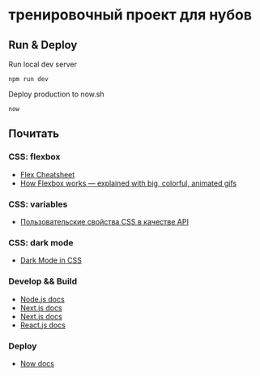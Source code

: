 # тренировочный проект для нубов

## Run & Deploy

Run local dev server 

```
npm run dev
```

Deploy production to now.sh

```
now
```


## Почитать

### CSS: flexbox

- [Flex Cheatsheet](http://yoksel.github.io/flex-cheatsheet/)
- [How Flexbox works — explained with big, colorful, animated gifs](https://medium.freecodecamp.com/an-animated-guide-to-flexbox-d280cf6afc35#.5t354rz9i)


### CSS: variables

- [Пользовательские свойства CSS в качестве API](http://zmeika.name/2017/03/31/custom-properties-as-api.html)


### CSS: dark mode

- [Dark Mode in CSS](https://css-tricks.com/dark-modes-with-css/)


### Develop && Build

- [Node.js docs](https://nodejs.org/en/docs/)
- [Next.js docs](https://nextjs.org/docs)
- [Next.js docs](https://nextjs.org/docs)
- [React.js docs](https://reactjs.org/docs)


### Deploy

- [Now docs](https://zeit.co/docs)
